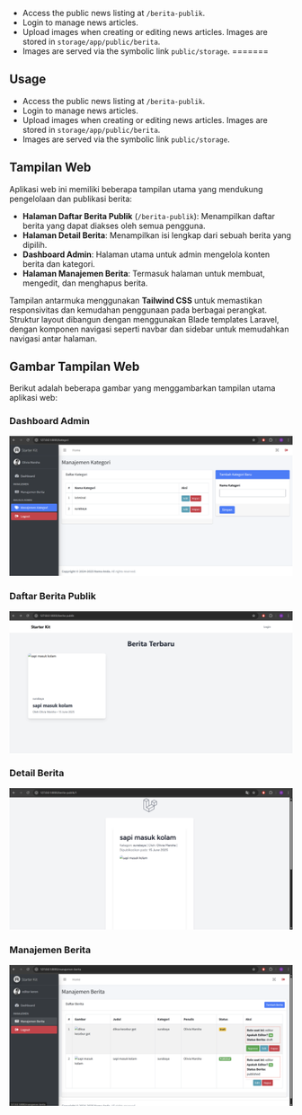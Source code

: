 - Access the public news listing at `/berita-publik`.
- Login to manage news articles.
- Upload images when creating or editing news articles. Images are stored in `storage/app/public/berita`.
- Images are served via the symbolic link `public/storage`.
=======

## Usage

- Access the public news listing at `/berita-publik`.
- Login to manage news articles.
- Upload images when creating or editing news articles. Images are stored in `storage/app/public/berita`.
- Images are served via the symbolic link `public/storage`.

## Tampilan Web

Aplikasi web ini memiliki beberapa tampilan utama yang mendukung pengelolaan dan publikasi berita:

- **Halaman Daftar Berita Publik** (`/berita-publik`): Menampilkan daftar berita yang dapat diakses oleh semua pengguna.
- **Halaman Detail Berita**: Menampilkan isi lengkap dari sebuah berita yang dipilih.
- **Dashboard Admin**: Halaman utama untuk admin mengelola konten berita dan kategori.
- **Halaman Manajemen Berita**: Termasuk halaman untuk membuat, mengedit, dan menghapus berita.

Tampilan antarmuka menggunakan **Tailwind CSS** untuk memastikan responsivitas dan kemudahan penggunaan pada berbagai perangkat. Struktur layout dibangun dengan menggunakan Blade templates Laravel, dengan komponen navigasi seperti navbar dan sidebar untuk memudahkan navigasi antar halaman.

## Gambar Tampilan Web

Berikut adalah beberapa gambar yang menggambarkan tampilan utama aplikasi web:

### Dashboard Admin
![Dashboard Admin](public/images/Admin.png)

### Daftar Berita Publik
![Daftar Berita Publik](public/images/DaftarBeritaPublik.png)

### Detail Berita
![Detail Berita](public/images/DetailBerita.png)

### Manajemen Berita
![Manajemen Berita](public/images/ManajemenBerita.png)
